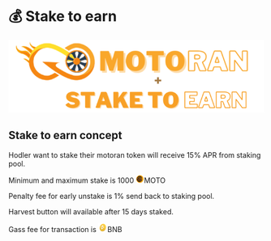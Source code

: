 # 💰 Stake to earn

![](../../.gitbook/assets/s2e.png)

## Stake to earn concept

Hodler want to stake their motoran token will receive 15% APR from staking pool.

Minimum and maximum stake is 1000 ![](../../.gitbook/assets/logo-moto-3d-right-16px.png)MOTO

Penalty fee for early unstake is 1% send back to staking pool.

Harvest button will available after 15 days staked.

Gass fee for transaction is ![](<../../.gitbook/assets/binance-bnb-coin-4722962-3917988 (3).png>)BNB
